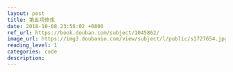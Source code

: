 ```yaml
---
layout: post
title: 第五项修炼
date: 2018-10-08 23:56:02 +0800
ref_url: https://book.douban.com/subject/1045862/
image_url: https://img3.doubanio.com/view/subject/l/public/s1727654.jpg
reading_level: 1
categories: code
description: 
---
```

